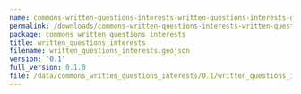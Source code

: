 ```yaml
---
name: commons-written-questions-interests-written-questions-interests-geojson
permalink: /downloads/commons-written-questions-interests-written-questions-interests-geojson/0_1
package: commons_written_questions_interests
title: written_questions_interests
filename: written_questions_interests.geojson
version: '0.1'
full_version: 0.1.0
file: /data/commons_written_questions_interests/0.1/written_questions_interests.geojson
---
```

